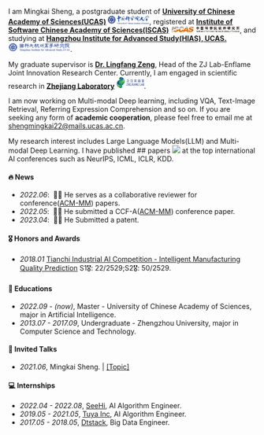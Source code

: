 I am Mingkai Sheng, a postgraduate student of [**University of Chinese Academy of Sciences(UCAS)**](https://www.ucas.ac.cn/) <img src='./images/ucas.png' style='width: 6em;'>, registered at [**Institute of Software Chinese Academy of Sciences(ISCAS)**](http://www.iscas.ac.cn/) <img src='./images/iscas.png' style='width: 10em;'>, and studying at [**Hangzhou Institute for Advanced Study(HIAS), UCAS.**](http://hias.ucas.ac.cn/) <img src='./images/hias.png' style='width: 9em;'>.

My graduate supervisor is [**Dr. Lingfang Zeng**](https://lingfangzeng.github.io/), Head of the ZJ Lab-Enflame Joint Innovation Research Center. Currently, I am engaged in scientific research in [**Zhejiang Laboratory**](https://www.zhejianglab.com/home) <img src='./images/zhejiang_lab.png' style='width: 4em;'>.

I am now working on Multi-modal Deep learning, including VQA, Text-Image Retrieval, Referring Expression Comprehension and so on. If you are seeking any form of **academic cooperation**, please feel free to email me at [shengmingkai22@mails.ucas.ac.cn](mailto:shengmingkai22@mails.ucas.ac.cn).

My research interest includes Large Language Models(LLM) and Multi-modal Deep Learning. I have published ## papers <a href='https://scholar.google.com/citations?hl=en&user=sog0rcwAAAAJ'><img src="https://img.shields.io/endpoint?logo=Google%20Scholar&url=https%3A%2F%2Fcdn.jsdelivr.net%2Fgh%2FRayeRen%2Frayeren.github.io@google-scholar-stats%2Fgs_data_shieldsio.json&labelColor=f6f6f6&color=9cf&style=flat&label=citations"></a> at the top international AI conferences such as NeurIPS, ICML, ICLR, KDD.


#### 🔥  News
- *2022.06*: &nbsp;🎉🎉 He serves as a collaborative reviewer for conference([ACM-MM](https://dl.acm.org/conference/mm)) papers.
- *2022.05*: &nbsp;🎉🎉 He submitted a CCF-A([ACM-MM](https://dl.acm.org/conference/mm)) conference paper.
- *2023.04*: &nbsp;🎉🎉 He Submitted a patent.

#### 🎖 Honors and Awards
- *2018.01* [Tianchi Industrial AI Competition - Intelligent Manufacturing Quality Prediction](https://tianchi.aliyun.com/competition/entrance/231633/introduction?spm=5176.12281925.0.0.699771379Q6nlV) S1🎖: 22/2529;S2🎖: 50/2529.

#### 📖 Educations
- *2022.09 - (now)*, Master - University of Chinese Academy of Sciences, major in Artificial Intelligence.
- *2013.07 - 2017.09*, Undergraduate - Zhengzhou University, major in Computer Science and Technology.

#### 💬 Invited Talks
- *2021.06*, Mingkai Sheng.  \| [\[Topic\]](https://github.com/mingkaisheng)

#### 💻 Internships
- *2022.04 - 2022.08*, [SeeHi](http://seehi.cn/), AI Algorithm Engineer.
- *2019.05 - 2021.05*, [Tuya Inc](https://www.tuya.com/), AI Algorithm Engineer.
- *2017.05 - 2018.05*, [Dtstack](https://www.dtstack.com/), Big Data Engineer.


<!---
MingkaiSheng/MingkaiSheng is a ✨ special ✨ repository because its `README.md` (this file) appears on your GitHub profile.
You can click the Preview link to take a look at your changes.
--->
